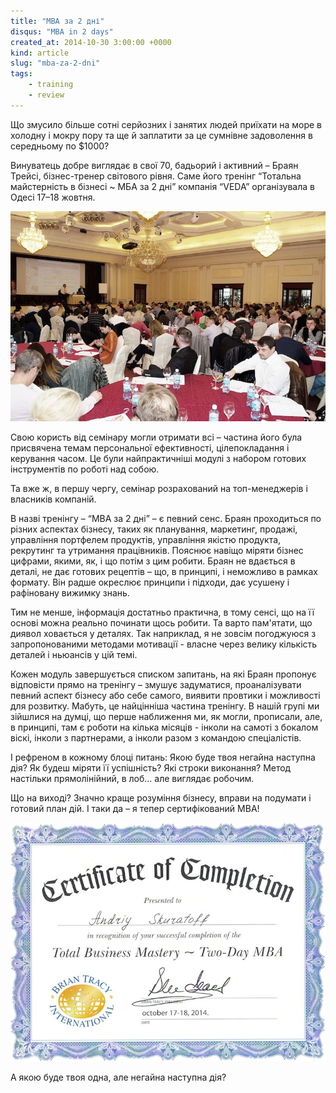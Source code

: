 ```yaml
---
title: "MBA за 2 дні"
disqus: "MBA in 2 days"
created_at: 2014-10-30 3:00:00 +0000
kind: article
slug: "mba-za-2-dni"
tags:
    - training
    - review
---
```

Що змусило більше сотні серйозних і занятих людей приїхати на море в холодну і мокру пору та ще й заплатити за це сумнівне задоволення в середньому по $1000?

Винуватець добре виглядає в свої 70, бадьорий і активний – Браян Трейсі, бізнес-тренер світового рівня.  Саме його тренінг “Тотальна майстерність в бізнесі ~ МБА за 2 дні” компанія “VEDA” організувала в Одесі 17–18 жовтня. 

![Тренінг Браяна Трейсі](/assets/img/BrianTracyMBAHall.jpg)

Свою користь від семінару могли отримати всі – частина його була присвячена темам персональної ефективності, цілепокладання і керування часом.  Це були найпрактичніші модулі з набором готових інструментів по роботі над собою.

Та вже ж, в першу чергу, семінар розрахований на топ-менеджерів і власників компаній.

В назві тренінгу – “MBA за 2 дні” – є певний сенс.  Браян проходиться по різних аспектах бізнесу, таких як планування, маркетинг, продажі, управління портфелем продуктів, управління якістю продукта, рекрутинг та утримання працівників.  Пояснює навіщо міряти бізнес цифрами, якими, як, і що потім з цим робити.  Браян не вдається в деталі, не дає готових рецептів – що, в принципі, і неможливо в рамках формату.  Він радше окреслює принципи і підходи, дає усушену і рафіновану вижимку знань.

Тим не менше, інформація достатньо практична, в тому сенсі, що на її основі можна реально починати щось робити.  Та варто пам'ятати, що диявол ховається у деталях. Так наприклад, я не зовсім погоджуюся з запропонованими методами мотивації - власне через велику кількість деталей і ньюансів у цій темі.

Кожен модуль завершується списком запитань, на які Браян пропонує відповісти прямо на тренінгу – змушує задуматися, проаналізувати певний аспект бізнесу або себе самого, виявити провтики і можливості для розвитку.  Мабуть, це найцінніша частина тренінгу.  В нашій групі ми зійшлися на думці, що перше наближення ми, як могли, прописали, але, в принципі, там є роботи на кілька місяців - інколи на самоті з бокалом віскі, інколи з партнерами, а інколи разом з командою спеціалістів.

І рефреном в кожному блоці питань:  Якою буде твоя негайна наступна дія? Як будеш міряти її успішність?  Які строки виконання?  Метод настільки прямолінійний, в лоб... але виглядає робочим.

Що на виході? Значно краще розуміння бізнесу, вправи на подумати і готовий план дій.  І таки да – я тепер сертифікований MBA!

![Сертифікат MBA](/assets/img/BrianTracyMBACert.jpg)

А якою буде твоя одна, але негайна наступна дія?
